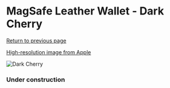 # MagSafe Leather Wallet - Dark Cherry

[Return to previous page](/wallet)

[High-resolution image from Apple](https://store.storeimages.cdn-apple.com/8756/as-images.apple.com/is/MM0T3?wid=4500&hei=4500&fmt=png)

<div style="width: 384px"><img src="/everyphone/MM0T3.png" alt="Dark Cherry"></div>

### Under construction
